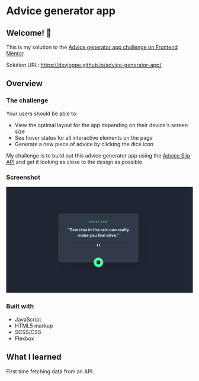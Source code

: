 # Advice generator app

## Welcome! 👋

This is my solution to the [Advice generator app challenge on Frontend Mentor](https://www.frontendmentor.io/challenges/advice-generator-app-QdUG-13db).

Solution URL: https://devjoppe.github.io/advice-generator-app/

## Overview

### The challenge

Your users should be able to:

- View the optimal layout for the app depending on their device's screen size
- See hover states for all interactive elements on the page
- Generate a new piece of advice by clicking the dice icon

My challenge is to build out this advice generator app using the [Advice Slip API](https://api.adviceslip.com) and get it looking as close to the design as possible.

### Screenshot

![](./images/solution-printscreen.png)

### Built with

- JavaScript
- HTML5 markup
- SCSS/CSS
- Flexbox

## What I learned

First time fetching data from an API.